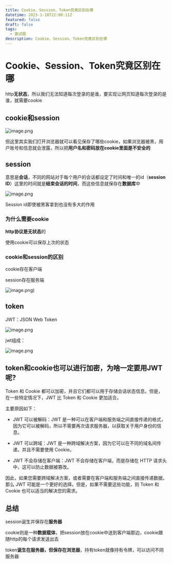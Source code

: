 ```yaml
---
title: Cookie、Session、Token究竟区别在哪
datetime: 2023-1-18T22:00:11Z
featured: false
draft: false
tags:
  - 面试题
description: Cookie、Session、Token究竟区别在哪
---
```

# Cookie、Session、Token究竟区别在哪

http**无状态**，所以我们无法知道每次登录的是谁，要实现让网页知道每次登录的是谁，就需要cookie

## cookie和session

![image.png](https://ldbbs.ldmnq.com/bbs/topic/attachment/2023-2/d407616a-d34f-465e-b83d-84c9776654dd.png)

但这里其实我们打开浏览器就可以看见保存了哪些cookie，如果浏览器被黑，用户账号和信息就会泄露，所以把**用户名和密码放在cookie里面是不安全的**

## session

意思是**会话**，不同的网站对于每个用户的会话都设定了时间和唯一的id（**session ID**）这里的时间就是**结束会话的时间**，而这些信息就保存在**数据库**中

![image.png](https://ldbbs.ldmnq.com/bbs/topic/attachment/2023-2/c3eec108-98fb-4a9e-b922-faca345406dc.png)

Session id即使被黑客拿到也没有多大的作用

### 为什么需要cookie

**http协议是无状态**的

使用cookie可以保存上次的状态

### cookie和session的区别

cookie存在客户端

session存在服务端

![image.png](https://ldbbs.ldmnq.com/bbs/topic/attachment/2023-2/d5a7c4b3-8b46-4cf1-a15b-7d04efcb4f86.png))

## token

JWT：JSON Web Token

![image.png](https://ldbbs.ldmnq.com/bbs/topic/attachment/2023-2/d16279da-1141-441b-8723-f9c7e433dd36.png)

jwt组成：

![image.png](https://ldbbs.ldmnq.com/bbs/topic/attachment/2023-2/a59b9d5b-bce4-4f3d-9332-2727f54d56de.png)

## token和cookie也可以进行加密，为啥一定要用JWT呢?

Token 和 Cookie 都可以加密，并且它们都可以用于存储会话状态信息。但是，在一些特定情况下，JWT 比 Token 和 Cookie 更加适合。

主要原因如下：

- JWT 可以被解码：JWT 是一种可以在客户端和服务端之间直接传递的格式，因为它可以被解码，所以不需要再次请求服务器，以获取关于用户身份的信息。

- JWT 可以跨域：JWT 是一种跨域解决方案，因为它可以在不同的域名间传递，并且不需要使用 Cookie。

- JWT 不会存储在客户端：JWT 不会存储在客户端，而是存储在 HTTP 请求头中，这可以防止数据被篡改。

因此，如果您需要跨域解决方案，或者需要在客户端和服务端之间直接传递数据，那么 JWT 可能是一个更好的选择。但是，如果不需要这些功能，则 Token 和 Cookie 也可以适当的解决您的需求。

## 总结

session诞生并保存在**服务器**

cookie则是一种**数据载体**，把session放在cookie中送到客户端那边，cookie跟随http的每个请求发送出去

token**诞生在服务器，但保存在浏览器**，持有token就像持有令牌，可以访问不同服务器
